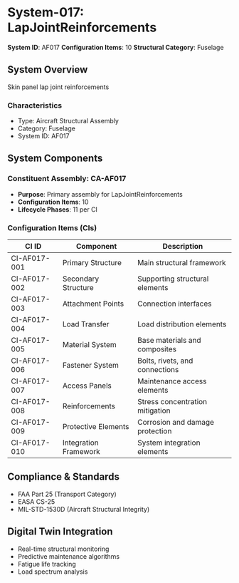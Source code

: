 # System-017: LapJointReinforcements

**System ID**: AF017
**Configuration Items**: 10
**Structural Category**: Fuselage

## System Overview

Skin panel lap joint reinforcements

### Characteristics
- Type: Aircraft Structural Assembly
- Category: Fuselage
- System ID: AF017

## System Components

### Constituent Assembly: CA-AF017
- **Purpose**: Primary assembly for LapJointReinforcements
- **Configuration Items**: 10
- **Lifecycle Phases**: 11 per CI

### Configuration Items (CIs)

| CI ID | Component | Description |
|-------|-----------|-------------|
| CI-AF017-001 | Primary Structure | Main structural framework |
| CI-AF017-002 | Secondary Structure | Supporting structural elements |
| CI-AF017-003 | Attachment Points | Connection interfaces |
| CI-AF017-004 | Load Transfer | Load distribution elements |
| CI-AF017-005 | Material System | Base materials and composites |
| CI-AF017-006 | Fastener System | Bolts, rivets, and connections |
| CI-AF017-007 | Access Panels | Maintenance access elements |
| CI-AF017-008 | Reinforcements | Stress concentration mitigation |
| CI-AF017-009 | Protective Elements | Corrosion and damage protection |
| CI-AF017-010 | Integration Framework | System integration elements |

## Compliance & Standards
- FAA Part 25 (Transport Category)
- EASA CS-25
- MIL-STD-1530D (Aircraft Structural Integrity)

## Digital Twin Integration
- Real-time structural monitoring
- Predictive maintenance algorithms
- Fatigue life tracking
- Load spectrum analysis
